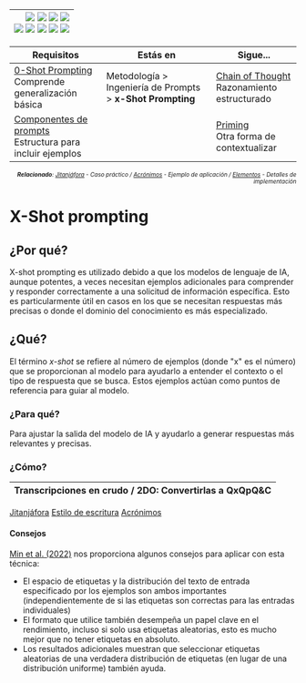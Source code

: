 <div align=right>

|[![](https://img.shields.io/badge/-Inicio-FFF?style=flat&logo=Emlakjet&logoColor=black)](/README.md) [![](https://img.shields.io/badge/-Introducción-FFF?style=flat&logo=abbrobotstudio&logoColor=black)](/documentos/intro.md) [![](https://img.shields.io/badge/-Modelos_de_lenguaje-FFF?style=flat&logo=LiveChat&logoColor=black)](/documentos/LLMs.md) [![](https://img.shields.io/badge/-Panorámica-FFF?style=flat&logo=openstreetmap&logoColor=black)](/documentos/panoramica.md)<br>  [![](https://img.shields.io/badge/-Prompts-FFF?style=flat&logo=Proton&logoColor=black)](/documentos/prompts/README.md) [![](https://img.shields.io/badge/-Ing,_de_prompts-FFF?style=flat&logo=googleearthengine&logoColor=black)](/documentos/ingenieriaDePrompts/README.md) [![](https://img.shields.io/badge/-Patrones-FFF?style=flat&logo=textpattern&logoColor=black)](/documentos/ingenieriaDePrompts/patrones/README.md) [![](https://img.shields.io/badge/8vP-FFF?style=flat&logo=v8&logoColor=black)](/documentos/prompts/mejoresPracticas/8virtudesDelPrompting.md) [![](https://img.shields.io/badge/-Casos_de_uso-FFF?style=flat&logo=gitbook&logoColor=black)](/documentos/casosDeUso/README.md)|
|-:|

</div>

<div align=right><font size=-2>

|Requisitos|Estás en|Sigue...|
|-|-|-|
|[0-Shot Prompting](0ShotPrompting.md)<br>Comprende generalización básica|Metodología > Ingeniería de Prompts > **x-Shot Prompting**|[Chain of Thought](chainOfThought.md)<br>Razonamiento estructurado
|[Componentes de prompts](../prompts/componentes.md)<br>Estructura para incluir ejemplos||[Priming](priming.md)<br>Otra forma de contextualizar

<i>**Relacionado**: [Jitanjáfora](../casosDeUso/aprendizajeJitanjafora.md) - Caso práctico / [Acrónimos](../casosDeUso/acronimo.md) - Ejemplo de aplicación / [Elementos](../prompts/elementos.md) - Detalles de implementación</i>

</font></div>

# X-Shot prompting

## ¿Por qué?

X-shot prompting es utilizado debido a que los modelos de lenguaje de IA, aunque potentes, a veces necesitan ejemplos adicionales para comprender y responder correctamente a una solicitud de información específica. Esto es particularmente útil en casos en los que se necesitan respuestas más precisas o donde el dominio del conocimiento es más especializado.

## ¿Qué?

El término *x-shot* se refiere al número de ejemplos (donde "x" es el número) que se proporcionan al modelo para ayudarlo a entender el contexto o el tipo de respuesta que se busca. Estos ejemplos actúan como puntos de referencia para guiar al modelo.

### ¿Para qué?

Para ajustar la salida del modelo de IA y ayudarlo a generar respuestas más relevantes y precisas. 

### ¿Cómo?

|Transcripciones en crudo / 2DO: Convertirlas a QxQpQ&C
|-
[Jitanjáfora](/documentos/casosDeUso/aprendizajeJitanjafora.md)
[Estilo de escritura](https://chat.openai.com/share/584af1d9-e459-4fc3-b571-bf8a3c317d66)
[Acrónimos](/documentos/casosDeUso/acronimo.md)

#### Consejos

[Min et al. (2022)](https://arxiv.org/abs/2202.12837) nos proporciona algunos consejos para aplicar con esta técnica:

- El espacio de etiquetas y la distribución del texto de entrada especificado por los ejemplos son ambos importantes (independientemente de si las etiquetas son correctas para las entradas individuales)
- El formato que utilice también desempeña un papel clave en el rendimiento, incluso si solo usa etiquetas aleatorias, esto es mucho mejor que no tener etiquetas en absoluto.
- Los resultados adicionales muestran que seleccionar etiquetas aleatorias de una verdadera distribución de etiquetas (en lugar de una distribución uniforme) también ayuda.

